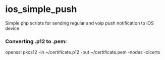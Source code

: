 # ios_simple_push
Simple php scripts for sending regular and voip push notification to iOS device 


<h3>Converting .p12 to .pem:</h3>
openssl pkcs12 -in ~/certificate.p12 -out ~/certificate.pem -nodes -clcerts
